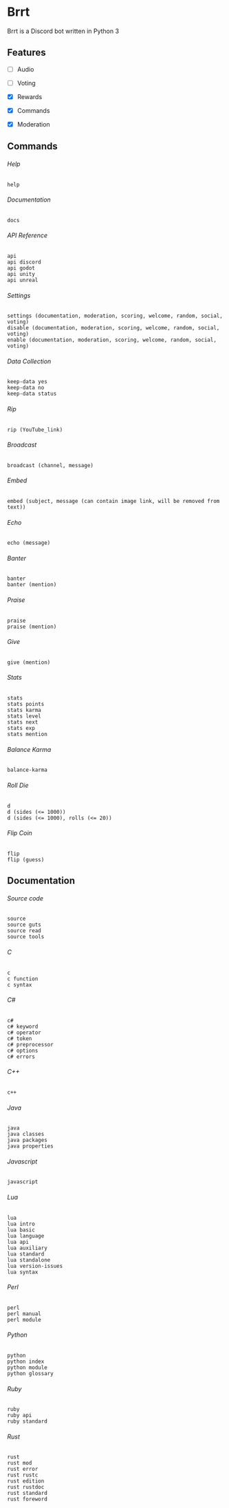# Brrt
Brrt is a Discord bot written in Python 3



## Features

- [ ] Audio
- [ ] Voting
- [X] Rewards
- [X] Commands
- [X] Moderation



## Commands

###### Help

    help

###### Documentation

    docs

###### API Reference

    api
    api discord
    api godot
    api unity
    api unreal

###### Settings

    settings (documentation, moderation, scoring, welcome, random, social, voting)
    disable (documentation, moderation, scoring, welcome, random, social, voting)
    enable (documentation, moderation, scoring, welcome, random, social, voting)

###### Data Collection

    keep-data yes
    keep-data no
    keep-data status

###### Rip

    rip (YouTube_link)

###### Broadcast

    broadcast (channel, message)

###### Embed

    embed (subject, message (can contain image link, will be removed from text))

###### Echo

    echo (message)

###### Banter

    banter
    banter (mention)

###### Praise

    praise
    praise (mention)

###### Give

    give (mention)

###### Stats

    stats
    stats points
    stats karma
    stats level
    stats next
    stats exp
    stats mention

###### Balance Karma

    balance-karma

###### Roll Die

    d
    d (sides (<= 1000))
    d (sides (<= 1000), rolls (<= 20))

###### Flip Coin

    flip
    flip (guess)



## Documentation

###### Source code

    source
    source guts
    source read
    source tools

###### C

    c
    c function
    c syntax

###### C#

    c#
    c# keyword
    c# operator
    c# token
    c# preprocessor
    c# options
    c# errors

###### C++

    c++

###### Java

    java
    java classes
    java packages
    java properties

###### Javascript

    javascript

###### Lua

    lua
    lua intro
    lua basic
    lua language
    lua api
    lua auxiliary
    lua standard
    lua standalone
    lua version-issues
    lua syntax

###### Perl

    perl
    perl manual
    perl module

###### Python

    python
    python index
    python module
    python glossary

###### Ruby

    ruby
    ruby api
    ruby standard

###### Rust

    rust
    rust mod
    rust error
    rust rustc
    rust edition
    rust rustdoc
    rust standard
    rust foreword
